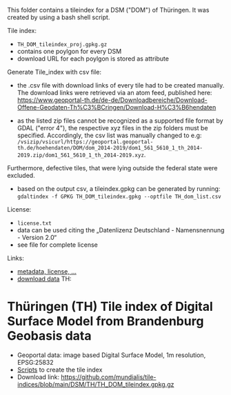 This folder contains a tileindex for a DSM ("DOM") of Thüringen. It was created by using a bash shell script.

Tile index:
- `TH_DOM_tileindex_proj.gpkg.gz`
- contains one poylgon for every DSM
- download URL for each poylgon is stored as attribute

Generate Tile_index with csv file:

- the .csv file with download links of every tile had to be created manually. The download links were retrieved via an atom feed, published here: https://www.geoportal-th.de/de-de/Downloadbereiche/Download-Offene-Geodaten-Th%C3%BCringen/Download-H%C3%B6hendaten

- as the listed zip files cannot be recognized as a supported file format by GDAL ("error 4"), the respective xyz files in the zip folders must be specified.
Accordingly, the csv list was manually changed to e.g: `/vsizip/vsicurl/https://geoportal.geoportal-th.de/hoehendaten/DOM/dom_2014-2019/dom1_561_5610_1_th_2014-2019.zip/dom1_561_5610_1_th_2014-2019.xyz`.

Furthermore, defective tiles, that were lying outside the federal state were excluded.

- based on the output csv, a tileindex.gpkg can be generated by running: `gdaltindex -f GPKG TH_DOM_tileindex.gpkg --optfile TH_dom_list.csv`

License:
- `license.txt`
- data can be used citing the „Datenlizenz Deutschland - Namensnennung - Version 2.0“
- see file for complete license

Links:
- [metadata, license, ...](https://www.geoportal-th.de/de-de/Downloadbereiche/Download-Offene-Geodaten-Th%C3%BCringen/Download-H%C3%B6hendaten)
- [download data](https://www.geoportal-th.de/de-de/Downloadbereiche/Download-Offene-Geodaten-Th%C3%BCringen/Download-H%C3%B6hendaten)
TH:

# Thüringen (TH) Tile index of Digital Surface Model from Brandenburg Geobasis data

* Geoportal data: image based Digital Surface Model, 1m resolution,  EPSG:25832
* [Scripts](https://github.com/mundialis/tile-indices/tree/main/DSM/TH) to create the tile index
* Download link: https://github.com/mundialis/tile-indices/blob/main/DSM/TH/TH_DOM_tileindex.gpkg.gz

